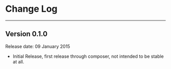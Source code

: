 # Change Log

---

## Version 0.1.0

Release date: 09 January 2015

- Initial Release, first release through composer, not intended to be stable at all.